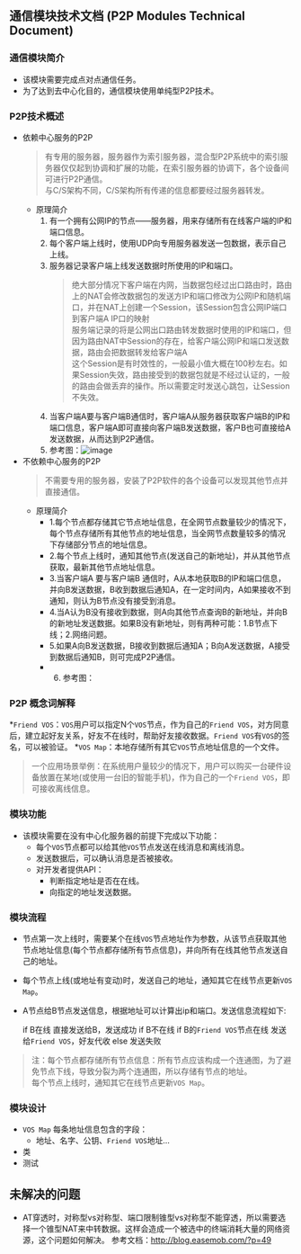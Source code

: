 ## 通信模块技术文档 (P2P Modules Technical Document)

### 通信模块简介
* 该模块需要完成点对点通信任务。
* 为了达到去中心化目的，通信模块使用单纯型P2P技术。

### P2P技术概述
* 依赖中心服务的P2P
    >有专用的服务器，服务器作为索引服务器，混合型P2P系统中的索引服务器仅仅起到协调和扩展的功能，在索引服务器的协调下，各个设备间可进行P2P通信。</br>
    与C/S架构不同，C/S架构所有传递的信息都要经过服务器转发。
    * 原理简介
        1. 有一个拥有公网IP的节点——服务器，用来存储所有在线客户端的IP和端口信息。
        2. 每个客户端上线时，使用UDP向专用服务器发送一包数据，表示自己上线。
        3. 服务器记录客户端上线发送数据时所使用的IP和端口。
            >绝大部分情况下客户端在内网，当数据包经过出口路由时，路由上的NAT会修改数据包的发送方IP和端口修改为公网IP和随机端口，并在NAT上创建一个Session，该Session包含公网IP端口到客户端A IP口的映射</br>
            服务端记录的将是公网出口路由转发数据时使用的IP和端口，但因为路由NAT中Session的存在，给客户端公网IP和端口发送数据，路由会把数据转发给客户端A</br>
            这个Session是有时效性的，一般最小值大概在100秒左右。如果Session失效，路由接受到的数据包就是不经过认证的，一般的路由会做丢弃的操作。所以需要定时发送心跳包，让Session不失效。
        4. 当客户端A要与客户端B通信时，客户端A从服务器获取客户端B的IP和端口信息，客户端A即可直接向客户端B发送数据，客户B也可直接给A发送数据，从而达到P2P通信。
        5. 参考图：![image](https://raw.githubusercontent.com/freemanpeng/VOS/master/images/Mixedp2p.png)
* 不依赖中心服务的P2P
    >不需要专用的服务器，安装了P2P软件的各个设备可以发现其他节点并直接通信。
    * 原理简介
        * 1.每个节点都存储其它节点地址信息，在全网节点数量较少的情况下，每个节点存储所有其他节点的地址信息，当全网节点数量较多的情况下存储部分节点的地址信息。
        * 2.每个节点上线时，通知其他节点(发送自己的新地址)，并从其他节点获取，最新其他节点地址信息。
        * 3.当客户端A 要与客户端B 通信时，A从本地获取B的IP和端口信息，并向B发送数据，B收到数据后通知A，在一定时间内，A如果接收不到通知，则认为B节点没有接受到消息。
        * 4.当A认为B没有接收到数据，则A向其他节点查询B的新地址，并向B的新地址发送数据。如果B没有新地址，则有两种可能：1.B节点下线；2.网络问题。
        * 5.如果A向B发送数据，B接收到数据后通知A；B向A发送数据，A接受到数据后通知B，则可完成P2P通信。
        * 6. 参考图：
            
### P2P 概念词解释
*`Friend VOS`：`VOS`用户可以指定N个`VOS`节点，作为自己的`Friend VOS`，对方同意后，建立起好友关系，好友不在线时，帮助好友接收数据。`Friend VOS`有`VOS`的签名，可以被验证。
*`VOS Map`：本地存储所有其它`VOS`节点地址信息的一个文件。
>一个应用场景举例：在系统用户量较少的情况下，用户可以购买一台硬件设备放置在某地(或使用一台旧的智能手机)，作为自己的一个`Friend VOS`，即可接收离线信息。

### 模块功能
* 该模块需要在没有中心化服务器的前提下完成以下功能：
    * 每个`VOS`节点都可以给其他`VOS`节点发送在线消息和离线消息。
    * 发送数据后，可以确认消息是否被接收。
    * 对开发者提供API：
        * 判断指定地址是否在在线。
        * 向指定的地址发送数据。

### 模块流程
* 节点第一次上线时，需要某个在线`VOS`节点地址作为参数，从该节点获取其他节点地址信息(每个节点都存储所有节点信息)，并向所有在线其他节点发送自己的地址。
* 每个节点上线(或地址有变动)时，发送自己的地址，通知其它在线节点更新`VOS Map`。
* A节点给B节点发送信息，根据地址可以计算出ip和端口。发送信息流程如下:</br>


    if B在线
        直接发送给B，发送成功
    if B不在线
        if B的`Friend VOS`节点在线
            发送给`Friend VOS`，好友代收
        else
            发送失败
>注：每个节点都存储所有节点信息：所有节点应该构成一个连通图，为了避免节点下线，导致分裂为两个连通图，所以存储有节点的地址。</br>
    每个节点上线时，通知其它在线节点更新`VOS Map`。</br>
### 模块设计
* `VOS Map` 每条地址信息包含的字段：
    * 地址、名字、公钥、`Friend VOS`地址...
* 类
* 测试

## 未解决的问题
* AT穿透时，对称型vs对称型、端口限制锥型vs对称型不能穿透，所以需要选择一个锥型NAT来中转数据。这样会造成一个被选中的终端消耗大量的网络资源，这个问题如何解决。
    参考文档：http://blog.easemob.com/?p=49